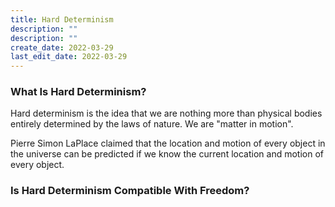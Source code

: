 ```yaml
---
title: Hard Determinism
description: ""
description: ""
create_date: 2022-03-29
last_edit_date: 2022-03-29
---
```

### What Is Hard Determinism?
Hard determinism is the idea that we are nothing more than physical bodies entirely determined by the laws of nature.  We are "matter in motion".

Pierre Simon LaPlace claimed that the location and motion of every object in the universe can be predicted if we know the current location and motion of every object.

### Is Hard Determinism Compatible With Freedom?

